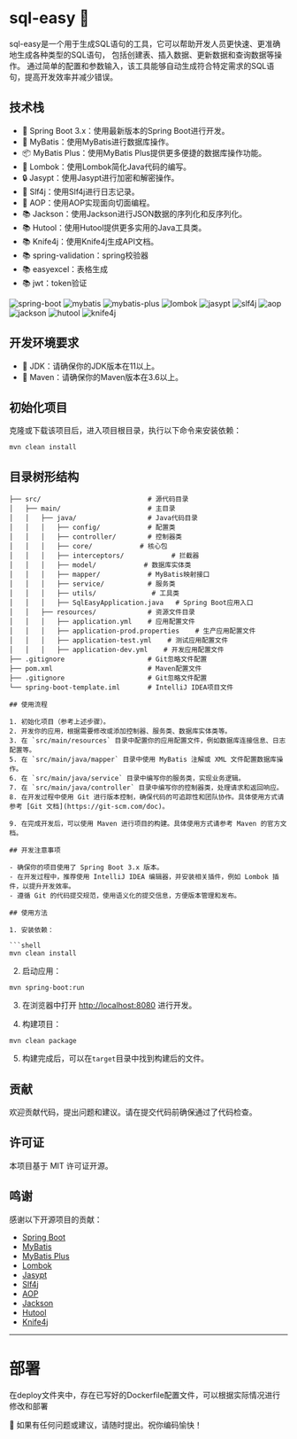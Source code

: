 # sql-easy 🚀

sql-easy是一个用于生成SQL语句的工具，它可以帮助开发人员更快速、更准确地生成各种类型的SQL语句，
包括创建表、插入数据、更新数据和查询数据等操作。
通过简单的配置和参数输入，该工具能够自动生成符合特定需求的SQL语句，提高开发效率并减少错误。

## 技术栈

- 💚 Spring Boot 3.x：使用最新版本的Spring Boot进行开发。
- 📝 MyBatis：使用MyBatis进行数据库操作。
- 📦 MyBatis Plus：使用MyBatis Plus提供更多便捷的数据库操作功能。
- 🧰 Lombok：使用Lombok简化Java代码的编写。
- 🔒 Jasypt：使用Jasypt进行加密和解密操作。
- 📝 Slf4j：使用Slf4j进行日志记录。
- 🎯 AOP：使用AOP实现面向切面编程。
- 📚 Jackson：使用Jackson进行JSON数据的序列化和反序列化。
- 📚 Hutool：使用Hutool提供更多实用的Java工具类。
- 📚 Knife4j：使用Knife4j生成API文档。
- 📚 spring-validation：spring校验器
- 📚 easyexcel：表格生成
- 📚 jwt：token验证

![spring-boot](https://img.shields.io/badge/spring--boot-3.x-brightgreen)
![mybatis](https://img.shields.io/badge/mybatis-3.5.6-lightblue)
![mybatis-plus](https://img.shields.io/badge/mybatis--plus-3.4.5-green)
![lombok](https://img.shields.io/badge/lombok-1.18.22-pink)
![jasypt](https://img.shields.io/badge/jasypt-3.0.4-orange)
![slf4j](https://img.shields.io/badge/slf4j-1.7.32-red)
![aop](https://img.shields.io/badge/aop-5.3.9-purple)
![jackson](https://img.shields.io/badge/jackson-2.13.0-lightgrey)
![hutool](https://img.shields.io/badge/hutool--all-5.7.9-blueviolet)
![knife4j](https://img.shields.io/badge/knife4j-3.0.2-brightgreen)

## 开发环境要求

- 📌 JDK：请确保你的JDK版本在11以上。
- 📌 Maven：请确保你的Maven版本在3.6以上。

## 初始化项目

克隆或下载该项目后，进入项目根目录，执行以下命令来安装依赖：

```shell
mvn clean install
```

## 目录树形结构

```
├── src/                           # 源代码目录
│   ├── main/                      # 主目录
│   │   ├── java/                  # Java代码目录
│   │   │   ├── config/            # 配置类
│   │   │   ├── controller/        # 控制器类
│   │   │   ├── core/            # 核心包
│   │   │   ├── interceptors/            # 拦截器
│   │   │   ├── model/            # 数据库实体类
│   │   │   ├── mapper/            # MyBatis映射接口
│   │   │   ├── service/           # 服务类
│   │   │   ├── utils/              # 工具类
│   │   │   ├── SqlEasyApplication.java   # Spring Boot应用入口
│   │   ├── resources/             # 资源文件目录
│   │   │   ├── application.yml    # 应用配置文件
│   │   │   ├── application-prod.properties    # 生产应用配置文件
│   │   │   ├── application-test.yml    # 测试应用配置文件
│   │   │   ├── application-dev.yml    # 开发应用配置文件
├── .gitignore                     # Git忽略文件配置
├── pom.xml                        # Maven配置文件
├── .gitignore                     # Git忽略文件配置
└── spring-boot-template.iml       # IntelliJ IDEA项目文件

## 使用流程

1. 初始化项目（参考上述步骤）。
2. 开发你的应用，根据需要修改或添加控制器、服务类、数据库实体类等。
3. 在 `src/main/resources` 目录中配置你的应用配置文件，例如数据库连接信息、日志配置等。
5. 在 `src/main/java/mapper` 目录中使用 MyBatis 注解或 XML 文件配置数据库操作。
6. 在 `src/main/java/service` 目录中编写你的服务类，实现业务逻辑。
7. 在 `src/main/java/controller` 目录中编写你的控制器类，处理请求和返回响应。
8. 在开发过程中使用 Git 进行版本控制，确保代码的可追踪性和团队协作。具体使用方式请参考 [Git 文档](https://git-scm.com/doc)。

9. 在完成开发后，可以使用 Maven 进行项目的构建。具体使用方式请参考 Maven 的官方文档。

## 开发注意事项

- 确保你的项目使用了 Spring Boot 3.x 版本。
- 在开发过程中，推荐使用 IntelliJ IDEA 编辑器，并安装相关插件，例如 Lombok 插件，以提升开发效率。
- 遵循 Git 的代码提交规范，使用语义化的提交信息，方便版本管理和发布。

## 使用方法

1. 安装依赖：

```shell
mvn clean install
```

2. 启动应用：

```shell
mvn spring-boot:run
```

3. 在浏览器中打开 [http://localhost:8080](http://localhost:8080) 进行开发。

4. 构建项目：

```shell
mvn clean package
```

5. 构建完成后，可以在`target`目录中找到构建后的文件。

## 贡献

欢迎贡献代码，提出问题和建议。请在提交代码前确保通过了代码检查。

## 许可证

本项目基于 MIT 许可证开源。

## 鸣谢

感谢以下开源项目的贡献：

- [Spring Boot](https://spring.io/projects/spring-boot)
- [MyBatis](https://mybatis.org/mybatis-3/)
- [MyBatis Plus](https://mybatis.plus/)
- [Lombok](https://projectlombok.org/)
- [Jasypt](https://github.com/ulisesbocchio/jasypt-spring-boot)
- [Slf4j](http://www.slf4j.org/)
- [AOP](https://docs.spring.io/spring-framework/docs/current/spring-framework-reference/core.html#aop)
- [Jackson](https://github.com/FasterXML/jackson)
- [Hutool](https://hutool.cn/)
- [Knife4j](https://doc.xiaominfo.com/)

---

# 部署
在deploy文件夹中，存在已写好的Dockerfile配置文件，可以根据实际情况进行修改和部署

🚀 如果有任何问题或建议，请随时提出。祝你编码愉快！
